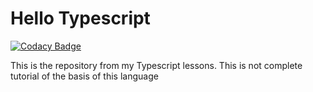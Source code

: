 # Hello Typescript

[![Codacy Badge](https://app.codacy.com/project/badge/Grade/cea3a1a53f784f159a3b890a59f5da4b)](https://www.codacy.com/manual/mezgoodle/Typescript?utm_source=github.com&amp;utm_medium=referral&amp;utm_content=mezgoodle/Typescript&amp;utm_campaign=Badge_Grade)

This is the repository from my Typescript lessons. This is not complete tutorial of the basis of this language
